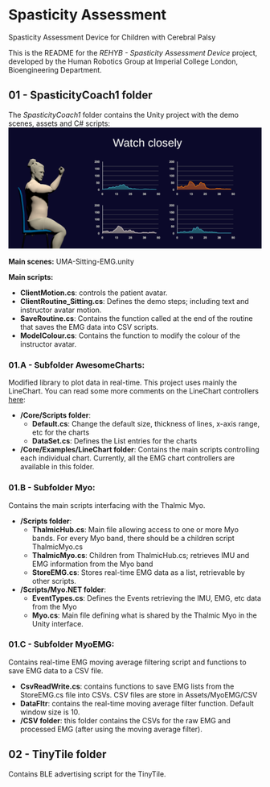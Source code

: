 # Spasticity Assessment
Spasticity Assessment Device for Children with Cerebral Palsy

This is the README for the *REHYB - Spasticity Assessment Device* project, developed by the Human Robotics Group at Imperial College London, Bioengineering Department. 

## 01 - SpasticityCoach1 folder
The *SpasticityCoach1* folder contains the Unity project with the demo scenes, assets and C# scripts:
![Unity EMG Demo](UnityDemo.png)

**Main scenes:** UMA-Sitting-EMG.unity

**Main scripts:**
- **ClientMotion.cs**: controls the patient avatar.
- **ClientRoutine_Sitting.cs**: Defines the demo steps; including text and instructor avatar motion.
- **SaveRoutine.cs**: Contains the function called at the end of the routine that saves the EMG data into CSV scripts.
- **ModelColour.cs**: Contains the function to modify the colour of the instructor avatar.
  
### 01.A - Subfolder AwesomeCharts:
Modified library to plot data in real-time. This project uses mainly the LineChart. You can read some more comments on the LineChart controllers [here](https://docs.google.com/document/d/1VrCxR2o3_ZQFfntAAjsJKQfnsYi8PoBsLPYp7bbAatE/edit?usp=sharing):
- **/Core/Scripts folder**:
  - **Default.cs**: Change the default size, thickness of lines, x-axis range, etc for the charts
  - **DataSet.cs**: Defines the List<T> entries for the charts
- **/Core/Examples/LineChart folder**:
  Contains the main scripts controlling each individual chart. Currently, all the EMG chart controllers are available in this folder.
  

### 01.B - Subfolder Myo:
Contains the main scripts interfacing with the Thalmic Myo.
- **/Scripts folder**: 
  - **ThalmicHub.cs**: Main file allowing access to one or more Myo bands. For every Myo band, there should be a children script ThalmicMyo.cs
  - **ThalmicMyo.cs**: Children from ThalmicHub.cs; retrieves IMU and EMG information from the Myo band
  - **StoreEMG.cs**: Stores real-time EMG data as a list, retrievable by other scripts.
- **/Scripts/Myo.NET folder**: 
  - **EventTypes.cs**: Defines the Events retrieving the IMU, EMG, etc data from the Myo
  - **Myo.cs**: Main file defining what is shared by the Thalmic Myo in the Unity interface.

### 01.C - Subfolder MyoEMG:
Contains real-time EMG moving average filtering script and functions to save EMG data to a CSV file.
- **CsvReadWrite.cs**: contains functions to save EMG lists from the StoreEMG.cs file into CSVs. CSV files are store in Assets/MyoEMG/CSV
- **DataFltr**: contains the real-time moving average filter function. Default window size is 10.
- **/CSV folder**: this folder contains the CSVs for the raw EMG and processed EMG (after using the moving average filter).


## 02 - TinyTile folder
Contains BLE advertising script for the TinyTile.

